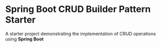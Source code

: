 # Spring Boot CRUD Builder Pattern Starter

A starter project demonstrating the implementation of CRUD operations using **Spring Boot**
